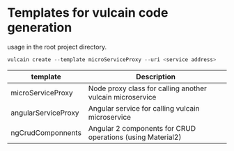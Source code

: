 # Templates for vulcain code generation

usage in the root project directory.


```js
vulcain create --template microServiceProxy --uri <service address>
```

| template | Description |
|----------|-------------|
| microServiceProxy | Node proxy class for calling another vulcain microservice |
| angularServiceProxy | Angular service for calling vulcain microservice |
| ngCrudComponnents | Angular 2 components for CRUD operations (using Material2) |

